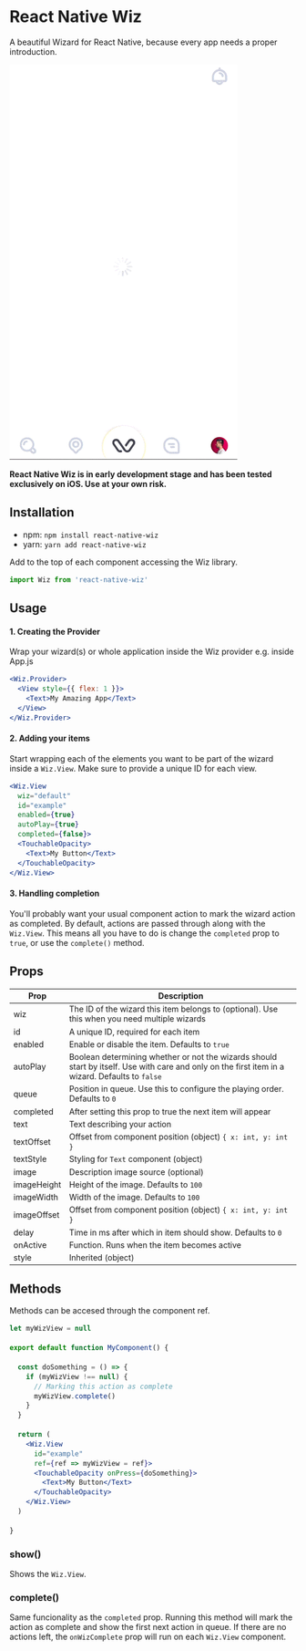 # React Native Wiz
A beautiful Wizard for React Native, because every app needs a proper introduction.

![React Native Wiz Preview](example/wiz.gif)

**React Native Wiz is in early development stage and has been tested exclusively on iOS. Use at your own risk.**
 
Installation
--- 
* npm: `npm install react-native-wiz`
* yarn: `yarn add react-native-wiz`

Add to the top of each component accessing the Wiz library.

```jsx
import Wiz from 'react-native-wiz'
```
 
Usage
---

#### 1. Creating the Provider
Wrap your wizard(s) or whole application inside the Wiz provider e.g. inside App.js
```jsx
<Wiz.Provider>
  <View style={{ flex: 1 }}>
    <Text>My Amazing App</Text>
  </View>
</Wiz.Provider>
```

#### 2. Adding your items
Start wrapping each of the elements you want to be part of the wizard inside a `Wiz.View`. Make sure to provide a unique ID for each view.
```jsx
<Wiz.View
  wiz="default"
  id="example"
  enabled={true}
  autoPlay={true}
  completed={false}>
  <TouchableOpacity>
    <Text>My Button</Text>
  </TouchableOpacity>
</Wiz.View>
```

#### 3. Handling completion
You'll probably want your usual component action to mark the wizard action as completed. By default, actions are passed through along with the `Wiz.View`. This means all you have to do is change the `completed` prop to `true`, or use the `complete()` method.

Props
---

| Prop          | Description   |
| ------------- | ------------- |
| wiz           | The ID of the wizard this item belongs to (optional). Use this when you need multiple wizards |
| id            | A unique ID, required for each item |
| enabled       | Enable or disable the item. Defaults to `true` |
| autoPlay      | Boolean determining whether or not the wizards should start by itself. Use with care and only on the first item in a wizard. Defaults to `false` | 
| queue         | Position in queue. Use this to configure the playing order. Defaults to `0` |
| completed     | After setting this prop to true the next item will appear |
| text          | Text describing your action |
| textOffset    | Offset from component position (object) `{ x: int, y: int }` |
| textStyle     | Styling for `Text` component (object) |
| image         | Description image source (optional) |
| imageHeight   | Height of the image. Defaults to `100` |
| imageWidth    | Width of the image. Defaults to `100` |
| imageOffset   | Offset from component position (object) `{ x: int, y: int }` |
| delay         | Time in ms after which in item should show. Defaults to `0` |
| onActive      | Function. Runs when the item becomes active |
| style         | Inherited (object) |

Methods
---

Methods can be accesed through the component ref.

```jsx
let myWizView = null

export default function MyComponent() {

  const doSomething = () => {
    if (myWizView !== null) {
      // Marking this action as complete
      myWizView.complete()
    }
  }

  return (
    <Wiz.View  
      id="example"
      ref={ref => myWizView = ref}>
      <TouchableOpacity onPress={doSomething}>
        <Text>My Button</Text>
      </TouchableOpacity>
    </Wiz.View>
  )

}
```

### show()
Shows the `Wiz.View`.

### complete()
Same funcionality as the `completed` prop. Running this method will mark the action as complete and show the first next action in queue. If there are no actions left, the `onWizComplete` prop will run on each `Wiz.View` component.
